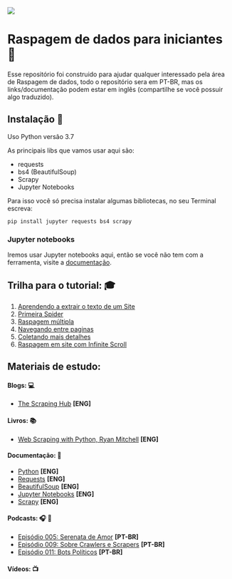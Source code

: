 ![](https://i.creativecommons.org/l/by/4.0/88x31.png)

# Raspagem de dados para iniciantes :page_facing_up:

Esse repositório foi construido para ajudar qualquer interessado pela área de Raspagem de dados, todo o repositório sera em PT-BR, mas os links/documentação podem estar em inglês (compartilhe se você possuir algo traduzido).

## Instalação :floppy_disk:

Uso Python versão 3.7

As principais libs que vamos usar aqui são:
* requests
* bs4 (BeautifulSoup)
* Scrapy
* Jupyter Notebooks
 
Para isso você só precisa instalar algumas bibliotecas, no seu Terminal escreva:
 
`pip install jupyter requests bs4 scrapy` 
 
### Jupyter notebooks

Iremos usar Jupyter notebooks aqui, então se você não tem com a ferramenta, visite a [documentação](https://jupyter-notebook-beginner-guide.readthedocs.io/en/latest/what_is_jupyter.html).

## Trilha para o tutorial: :mortar_board:

1. [Aprendendo a extrair o texto de um Site](https://github.com/DwarfThief/Raspagem-de-dados-para-iniciantes/blob/master/Tutoriais/Aprendendo%20a%20extrair%20o%20texto%20de%20um%20Site.ipynb)
2. [Primeira Spider](https://github.com/DwarfThief/Raspagem-de-dados-para-iniciantes/blob/master/Tutoriais/Primeira%20Spider.ipynb) 
3. [Raspagem múltipla](https://github.com/DwarfThief/Raspagem-de-dados-para-iniciantes/blob/master/Tutoriais/Raspagem%20multipla.ipynb)
4. [Navegando entre paginas](https://github.com/DwarfThief/Raspagem-de-dados-para-iniciantes/blob/master/Tutoriais/Navegando%20entre%20paginas.ipynb)
5. [Coletando mais detalhes](https://github.com/DwarfThief/Raspagem-de-dados-para-iniciantes/blob/master/Tutoriais/Coletando%20mais%20detalhes.ipynb)
6. [Raspagem em site com Infinite Scroll](https://github.com/DwarfThief/Raspagem-de-dados-para-iniciantes/blob/master/Tutoriais/Raspagem%20em%20site%20com%20Infinite%20Scroll.ipynb)

## Materiais de estudo: 

#### Blogs: :computer:
* [The Scraping Hub](https://blog.scrapinghub.com/) **[ENG]**

#### Livros: :books:
* [Web Scraping with Python, Ryan Mitchell](http://shop.oreilly.com/product/0636920078067.do) **[ENG]**

#### Documentação: :scroll:
* [Python](https://docs.python.org/3/) **[ENG]**
* [Requests](http://docs.python-requests.org/en/master/) **[ENG]**
* [BeautifulSoup](https://www.crummy.com/software/BeautifulSoup/bs4/doc/) **[ENG]**
* [Jupyter Notebooks](http://jupyter.org/documentation) **[ENG]**
* [Scrapy](https://doc.scrapy.org/en/latest/intro/tutorial.html) **[ENG]**

#### Podcasts: :headphones: :musical_note:
* [Episódio 005: Serenata de Amor](http://pizzadedados.com/serenata-de-amor/) **[PT-BR]**
* [Episódio 009: Sobre Crawlers e Scrapers](http://pizzadedados.com/episodio-009/) **[PT-BR]**
* [Episódio 011: Bots Políticos](http://pizzadedados.com/episodio-011/) **[PT-BR]**

#### Vídeos: :tv:

